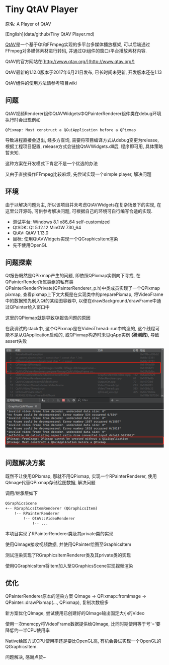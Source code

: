 # Tiny QtAV Player

原名: A Player of QtAV

[English](data/github/Tiny QtAV Player.md)

[QtAV](https://github.com/wang-bin/QtAV)是一个基于Qt和FFmpeg实现的多平台多媒体播放框架, 可以后端通过FFmpeg对多媒体素材进行转码, 并通过Qt组件的窗口/平台播放素材内容. 

QtAV的官方网站在[http://www.qtav.org/](http://www.qtav.org/)

QtAV最新的1.12.0版本于2017年6月21日发布, 已长时间未更新, 开发版本还在1.13

QtAV组件的使用方法请参考项目wiki

## 问题

QtAV视频Renderer组件QtAVWidgets中QPainterRenderer组件类在debug环境执行时会出现例如

``` text
QPixmap: Must construct a QGuiApplication before a QPixmap
```

导致进程直接会退出, 经多方查询, 需要将项目编译方式从debug变更为release, 根据工程项目配置, release方式会链接QtAVWidgets.dll后, 程序即可用, 具体策略暂未知.

这种方案在开发模式下肯定不是一个优选的办法

又由于直接操作FFmpeg比较麻烦, 先尝试实现一个simple player, 解决问题

## 环境

由于以解决问题为主, 所以该项目并未考虑QtAVWidgets在复杂场景下的实现, 在这里公开源码, 可供参考解决问题, 可根据自己的环境可自行编写合适的实现.

* 测试平台: Windows 8.1 x86_64  self-customized
* QtSDK: Qt 5.12.12 MinGW 730_64
* QtAV: QtAV 1.13.0
* 目标: 使用QtAVWidgets实现一个QGraphicsItem渲染
* 先不使用OpenGL

## 问题探索

Qt报告既然是QPixmap产生的问题, 即依照QPixmap实例向下寻找, 在QPainterRender所属类组的私有类QPainterRenderPrivate(QPainterRenderer_p.h)中类成员实现了一个QPixmap pixmap, 查看pixmap上下文大概是在实现类中的preparePixmap, 将VideoFrame中的数据预先刷入Qt的某绘图容器中, 以便在drawBackground/drawFrame中通过QPainter绘入窗口中

这里的QPixmap就是导致Qt报告问题的原因

在我调试的stack中, 这个QPixmap是在VideoThread::run中构造的, 这个线程可能不是从QApplication启动的, 或QPixmap构造时未见qApp实例 **(猜测的)**, 导致assert失败

![image-20220815002233197](data/github/image-20220815002233197.png) 

## 问题解决方案

既然不让使用QPixmap, 那就不用QPixmap, 实现一个RPainterRenderer, 使用QImage代替QPixmap存储绘图数据, 解决问题

调用/继承层如下

```text
QGraphicsScene
+-- RGraphicsItemRenderer (QGraphicsItem)
    !-- RPainterRenderer
        !-- QtAV::VideoRenderer
            !-- ...
```

本项目实现了RPainterRenderer类及其private类的实现

使用QImage接收视频数据, 并使用QPainter绘图至GraphicsItem

测试渲染实现了RGraphicsItemRenderer类及其private类的实现

使用QGraphicsItem将item加入至QGraphicsScene实现视频渲染

## 优化

QPainterRenderer原本的渲染方案 QImage -> QPixmap::fromImage -> QPainter::drawPixmap(..., QPixmap), 复制次数极多

新方案优化QImage, 尝试使用已创建好的QImage输出固定大小的Video

使用一次memcpy将VideoFrame数据提供给QImage, 比同时期使用等于号'='要降低约一半CPU使用率

Native绘图方式CPU使用率还是要比OpenGL高, 有机会尝试实现一个OpenGL的QGraphicsItem.

问题解决, 感谢点赞~
